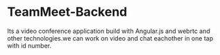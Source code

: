 # TeamMeet-Backend

Its a video conference application build with Angular.js and webrtc and other technologies.we can work on video and chat eachother in one tap with id number.
